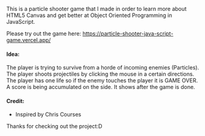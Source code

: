This is a particle shooter game that I made in order to learn more about HTML5 Canvas and get better at Object Oriented Programming in JavaScript.

Please try out the game here: https://particle-shooter-java-script-game.vercel.app/

#### Idea:

The player is trying to survive from a horde of incoming enemies (Particles). The player shoots projectiles by clicking the mouse in a certain directions. The player has one life so if the enemy touches the player it is GAME OVER. A score is being accumulated on the side. It shows after the game is done.

#### Credit:

- Inspired by Chris Courses

Thanks for checking out the project:D
